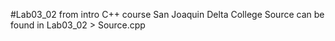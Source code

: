 #Lab03_02 from intro C++ course San Joaquin Delta College
Source can be found in Lab03_02 > Source.cpp
